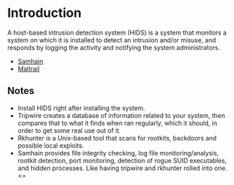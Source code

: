 # Introduction

A host-based intrusion detection system (HIDS) is a system that monitors a system on which it is installed to detect an intrusion and/or misuse, and responds by logging the activity and notifying the system administrators.

* [Samhain](samhain.md)
* [Maltrail](maltrail.md)

## Notes

* Install HIDS right after installing the system.
* Tripwire creates a database of information related to your system, then compares that to what it finds when ran regularly, which it should, in order to get some real use out of it.
* Rkhunter is a Unix-based tool that scans for rootkits, backdoors and possible local exploits.
* Samhain provides file integrity checking, log file monitoring/analysis, rootkit detection, port monitoring, detection of rogue SUID executables, and hidden processes. Like having tripwire and rkhunter rolled into one. <=

